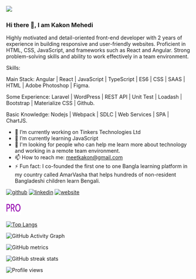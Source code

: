 ![](https://scontent.fdac140-1.fna.fbcdn.net/v/t39.30808-6/313092729_148734341120410_6849137461568036577_n.jpg?_nc_cat=109&ccb=1-7&_nc_sid=730e14&_nc_ohc=XPh7eqZXrNwAX9oIp7U&_nc_ht=scontent.fdac140-1.fna&oh=00_AT-ovoyRISU4gvYLT4X_norBskFoP7qtx2Kj983LWUx7HQ&oe=635E4890)

### Hi there 👋, I am Kakon Mehedi

Highly motivated and detail-oriented front-end developer with 2 years of experience in building responsive and user-friendly websites. Proficient in HTML, CSS, JavaScript, and frameworks such as React and Angular. Strong problem-solving skills and ability to work effectively in a team environment.

Skills: 

Main Stack: Angular | React | JavaScript | TypeScript | ES6 | CSS | SAAS |  HTML | Adobe Photoshop | Figma.

Some Experience: Laravel | WordPress | REST API | Unit Test | Loadash | Bootstrap | Materialize CSS | Github.

Basic Knowledge: Nodejs | Webpack |  SDLC |  Web Services |  SPA | ChartJS.


- 🔭 I’m currently working on Tinkers Technologies Ltd 
- 🌱 I’m currently learning JavaScript 
- 🤔 I'm looking for people who can help me learn more about technology and working in a remote team environment. 
- 📫 How to reach me: meetkakon@gmail.com 
- ⚡ Fun fact: I co-founded the first one to one Bangla learning platform in my country called AmarVasha that helps hundreds of non-resident Bangladeshi children learn Bengali. 


[<img src='https://cdn.jsdelivr.net/npm/simple-icons@3.0.1/icons/github.svg' alt='github' height='40'>](https://github.com/kakon-mehedi)  [<img src='https://cdn.jsdelivr.net/npm/simple-icons@3.0.1/icons/linkedin.svg' alt='linkedin' height='40'>](https://www.linkedin.com/in/kakon-mehedi/)  [<img src='https://cdn.jsdelivr.net/npm/simple-icons@3.0.1/icons/icloud.svg' alt='website' height='40'>](http://kakonmehedi.com/)  

<a href='https://github.com/pricing'><img src='https://raw.githubusercontent.com/acervenky/animated-github-badges/master/assets/pro.gif' width='40' height='40'></a> 

[![Top Langs](https://github-readme-stats.vercel.app/api/top-langs/?username=kakon-mehedi)](https://github.com/anuraghazra/github-readme-stats)

![GitHub Activity Graph](https://activity-graph.herokuapp.com/graph?username=kakon-mehedi)  

![GitHub metrics](https://metrics.lecoq.io/kakon-mehedi)  

![GitHub streak stats](https://github-readme-streak-stats.herokuapp.com/?user=kakon-mehedi)  

![Profile views](https://gpvc.arturio.dev/kakon-mehedi)  

